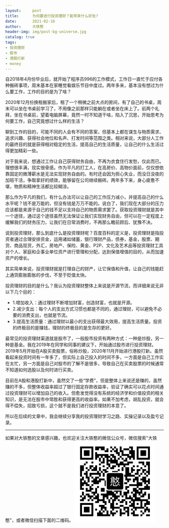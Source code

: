 ```yaml
---
layout:     post
title:      为何要进行投资理财？能带来什么好处?
date:       2021-02-10
author:     大铁憨
header-img: img/post-bg-universe.jpg
catalog: true
tags:
- 投资理财
- 股市
- 港股打新
- money
---
```



自2018年4月份毕业后，就开始了程序员996的工作模式，工作日一直忙于应付各种搬砖事项，周末基本在家睡觉看娱乐节目中度过。两年多来，基本没有想过为什么要工作，工作的目的是为了啥？


2020年12月份换租搬家后，租了一个稍微之前大点的房间，有了自己的书桌，周末可以坐在书桌前学习了，不用像之前那样只能躺在或者坐在床上了。前两个礼拜，坐在书桌前，望着电脑屏幕，竟然一时不知道干啥，陷入了沉思，开始思考为何要工作，自己究竟想过什么样的生活？


聊到工作的目的，可能不同的人会有不同的答案，但基本上都在谋生与物质需求、追求兴趣、获得社会地位和名声、打发时间等范围之类。相对来说，大部分人工作的最终目的就是获得相对稳定的生活，提高自己的生活质量，让自己的什么生活过得更加精彩一些。


对于我来说，想通过工作让自己获得财务自由，不再为衣食住行发愁，仅此而已。理想很丰满，现实很骨感。作为平凡的打工人，在高房价、高物价面前，仅仅想依靠固定的微薄薪水是无法实现财务自由的。有时还会因为担心失业，而没日没夜的加班干活，争取拿好的绩效，能够留在公司继续搬砖。两年多下来，身心疲惫不堪，物质和精神生活都比较糊涂。


那么作为平凡的我们，有什么办法可以让自己的工作压力减小，并提高自己的什么水平呢？钱不是万能的，但没有钱是万万不能的。说白了，我们现在大部分的压力应该都是来源于自己的钱不足以支持自己的物质需求罢了。获取投资理财就是其中一个途径，通过这个途径虽然无法保证让我们实现财务自由，但可以在一定程度上缓解我们的财务压力，让我们在日常消费时，不再那么瞻前顾后、犹豫不决。


说到投资理财，那么到底什么是投资理财呢？百度百科的定义是，投资理财是指投资者通过合理安排资金，运用诸如储蓄，银行理财产品，债券，基金，股票、期货、商品现货，外汇，房地产、保险、黄金、P2P、文化及艺术品等投资理财工具对个人、家庭和企事业单位资产进行管理和分配，达到保值增值的目的，从而加速资产的增长。



其实简单来说，投资理财就是打理自己的财产，让它保值和升值，让自己的钱能赶上通货膨胀膨胀的步伐，不至于贬值太快。


投资理财的目的是什么？我认为投资理财整体上来说是开源节流，而详细来说无非以下几个目的：
* 1.增加收入：通过理财不断增加财富，创造财富，也就是开源。
* 2.减少支出：每个人的支出方式习惯也都是不同的，通过理财，可以避免不必要的消费支出，也就是节流。
* 3.提高生活质量：通过理财以最小的支出获得最大效用，提高生活质量。投资的终极目的是赚钱，理财的终极目的是生存的更好。



最常见的投资理财渠道就是股市了，一般股市投资有两种方式：一种是炒股，另一种是基金。我在2019年在同学和同事的建议下，开始通过股市进行投资理财。2019年5月开始在A股买卖股票，俗称炒股，2020年11月开始进行港股打新。虽然看起来投资时间有一年多了，但实际上自己投入的时间不多，一方面是自己工作实在太忙，另一方面是自己对股市的了解不是很多，导致自己在买卖股票的时候通常不知道如何选股以及何时进行买卖。


目前在A股和港股打新中，虽然交了一些“学费”，但是整体上来说还是赚的，虽然赚的不多，但整体收益率超过了银行固定存款收益率，验证了确实可以花点时间通过投资理财可以增加自己的收入。但愈发觉得没有系统的经济学和价值投资的相关知识，是无法在股市中常胜和获得更高的收益率。如果不加考虑，胡乱投资，就会得不偿失，招致亏损，这个就不是我们进行投资理财的本意了。

所以在后续的文章中，我会继续分享我的投资理财学习之路、实操记录以及盈亏记录。

------------------
如果对大铁憨的文章感兴趣，也欢迎关注大铁憨的微信公众号，微信搜索"大铁憨"，或者微信扫描下面的二维码。
![大铁憨](/img/qrcode_for_gh_datiehanhan.jpg)